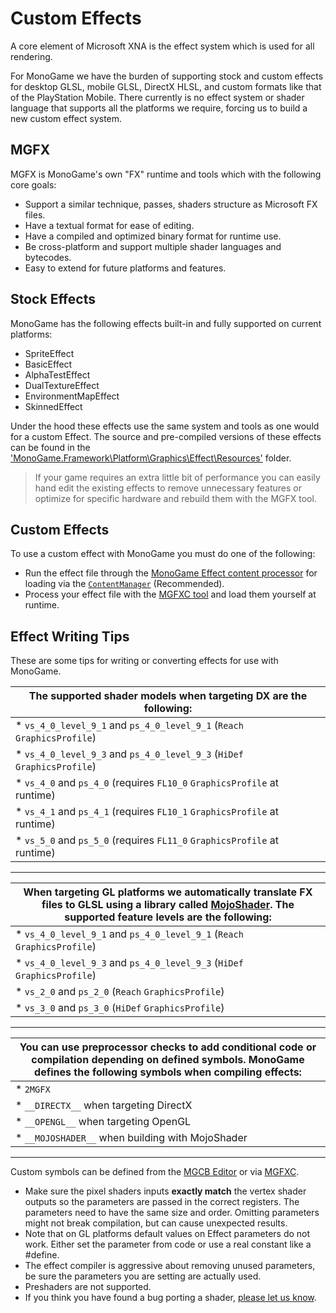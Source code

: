 # Custom Effects

A core element of Microsoft XNA is the effect system which is used for all rendering.

For MonoGame we have the burden of supporting stock and custom effects for desktop GLSL, mobile GLSL, DirectX HLSL, and custom formats like that of the PlayStation Mobile.  There currently is no effect system or shader language that supports all the platforms we require, forcing us to build a new custom effect system.

## MGFX

MGFX is MonoGame's own "FX" runtime and tools which with the following core goals:

* Support a similar technique, passes, shaders structure as Microsoft FX files.
* Have a textual format for ease of editing.
* Have a compiled and optimized binary format for runtime use.
* Be cross-platform and support multiple shader languages and bytecodes.
* Easy to extend for future platforms and features.

## Stock Effects

MonoGame has the following effects built-in and fully supported on current platforms:

* SpriteEffect
* BasicEffect
* AlphaTestEffect
* DualTextureEffect
* EnvironmentMapEffect
* SkinnedEffect

Under the hood these effects use the same system and tools as one would for a custom Effect.  The source and pre-compiled versions of these effects can be found in the ['MonoGame.Framework\Platform\Graphics\Effect\Resources'](https://github.com/MonoGame/MonoGame/tree/develop/MonoGame.Framework/Platform/Graphics/Effect/Resources) folder.

> If your game requires an extra little bit of performance you can easily hand edit the existing effects to remove unnecessary features or optimize for specific hardware and rebuild them with the MGFX tool.

## Custom Effects

To use a custom effect with MonoGame you must do one of the following:

* Run the effect file through the [MonoGame Effect content processor](~/articles/tools/mgcb.md) for loading via the [`ContentManager`](xref:Microsoft.Xna.Framework.Content.ContentManager) (Recommended).
* Process your effect file with the [MGFXC tool](~/articles/tools/mgfxc.md) and load them yourself at runtime.

## Effect Writing Tips

These are some tips for writing or converting effects for use with MonoGame.

| The supported shader models when targeting DX are the following:|
|---|
|  * `vs_4_0_level_9_1` and `ps_4_0_level_9_1` (`Reach` `GraphicsProfile`)|
|  * `vs_4_0_level_9_3` and `ps_4_0_level_9_3` (`HiDef` `GraphicsProfile`)|
|  * `vs_4_0` and `ps_4_0` (requires `FL10_0` `GraphicsProfile` at runtime)|
|  * `vs_4_1` and `ps_4_1` (requires `FL10_1` `GraphicsProfile` at runtime)|
|  * `vs_5_0` and `ps_5_0` (requires `FL11_0` `GraphicsProfile` at runtime)|
---
|When targeting GL platforms we automatically translate FX files to GLSL using a library called [MojoShader](http://icculus.org/mojoshader/).  The supported feature levels are the following:|
|---|
|  * `vs_4_0_level_9_1` and `ps_4_0_level_9_1` (`Reach` `GraphicsProfile`)|
|  * `vs_4_0_level_9_3` and `ps_4_0_level_9_3` (`HiDef` `GraphicsProfile`)|
|  * `vs_2_0` and `ps_2_0` (`Reach` `GraphicsProfile`)|
|  * `vs_3_0` and `ps_3_0` (`HiDef` `GraphicsProfile`)|
---
|You can use preprocessor checks to add conditional code or compilation depending on defined symbols. MonoGame defines the following symbols when compiling effects:|
|---|
|  * `2MGFX`                        |
|  * `__DIRECTX__` when targeting DirectX   |
|  * `__OPENGL__` when targeting OpenGL |
|  * `__MOJOSHADER__` when building with MojoShader |
---


Custom symbols can be defined from the [MGCB Editor](~/articles/tools/mgcb_editor.md) or via [MGFXC](~/articles/tools/mgfxc.md).

* Make sure the pixel shaders inputs **exactly match** the vertex shader outputs so the parameters are passed in the correct registers. The parameters need to have the same size and order. Omitting parameters might not break compilation, but can cause unexpected results.
* Note that on GL platforms default values on Effect parameters do not work.  Either set the parameter from code or use a real constant like a #define.
* The effect compiler is aggressive about removing unused parameters, be sure the parameters you are setting are actually used.
* Preshaders are not supported.
* If you think you have found a bug porting a shader, [please let us know](https://github.com/MonoGame/MonoGame/issues).
